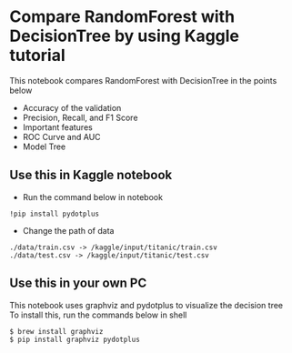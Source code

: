 # Compare RandomForest with DecisionTree by using Kaggle tutorial
This notebook compares RandomForest with DecisionTree in the points below
- Accuracy of the validation
- Precision, Recall, and F1 Score
- Important features
- ROC Curve and AUC
- Model Tree

## Use this in Kaggle notebook
- Run the command below in notebook
```
!pip install pydotplus
```
- Change the path of data
```
./data/train.csv -> /kaggle/input/titanic/train.csv
./data/test.csv -> /kaggle/input/titanic/test.csv
```

## Use this in your own PC
This notebook uses graphviz and pydotplus to visualize the decision tree<br>
To install this, run the commands below in shell
```
$ brew install graphviz
$ pip install graphviz pydotplus
```
